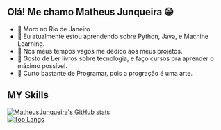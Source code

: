 ## Olá! Me chamo Matheus Junqueira :grin:

- 🌱 Moro no Rio de Janeiro 
- 🌱 Eu atualmente estou aprendendo sobre Python, Java, e Machine Learning.
- 🌱 Nos meus tempos vagos me dedico aos meus projetos.
- 🌱 Gosto de Ler livros sobre técnologia, e faço cursos pra aprender o máximo possível.
- 🌱 Curto bastante de Programar, pois a progração é uma arte.





## MY Skills
[![MatheusJunqueira's GitHub stats](https://github-readme-stats.vercel.app/api?username=MatheusJunqueiradaSilva)](https://github.com/MatheusJunqueiradaSilva/github-readme-stats)
<br>
[![Top Langs](https://github-readme-stats.vercel.app/api/top-langs/?username=MatheusJunqueiradaSilva)](https://github.com/MatheusJunqueiradaSilva/github-readme-stats)
